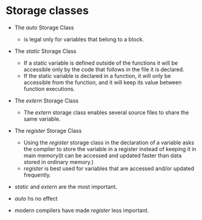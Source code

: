 Storage classes
===
- The *auto* Storage Class	
	- is legal only for variables that belong to a block.

- The *static* Storage Class
	- If a static variable is defined outside of the functions it will be accessible only by the code that follows in the file it is declared.
	- If the static variable is declared in a function, it will only be accessible from the function, and it will keep its value between function executions.

- The *extern* Storage Class
	- The *extern* storage class enables several source files to share the same variable.

- The *register* Storage Class
	- Using the *register* storage class in the declaration of a variable asks the complier to store the variable in a register instead of keeping it in main memory(it can be accessed and updated faster than data stored in ordinary memory.)
	- *register* is best used for variables that are accessed and/or updated frequently.

- *static* and *extern* are the most important.
- *auto* hs no effect
- modern compilers have made *register* less important.
